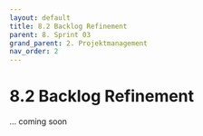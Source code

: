 ```yaml
---
layout: default
title: 8.2 Backlog Refinement
parent: 8. Sprint 03
grand_parent: 2. Projektmanagement
nav_order: 2
---
```


# 8.2 Backlog Refinement

... coming soon